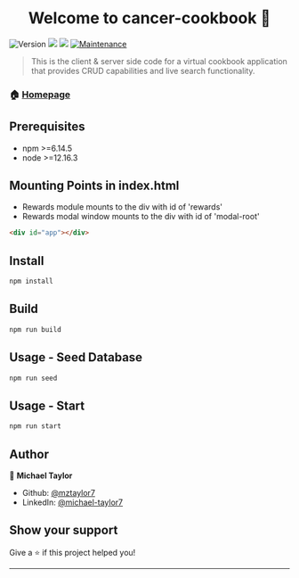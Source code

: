 <h1 align="center">Welcome to cancer-cookbook 👋</h1>
<p>
  <img alt="Version" src="https://img.shields.io/badge/version-1.0.0-blue.svg?cacheSeconds=2592000" />
  <img src="https://img.shields.io/badge/npm-%3E%3D6.14.5-blue.svg" />
  <img src="https://img.shields.io/badge/node-%3E%3D12.16.3-blue.svg" />
  <a href="https://github.com/mztaylor7/cancer-cookbook/graphs/commit-activity" target="_blank">
    <img alt="Maintenance" src="https://img.shields.io/badge/Maintained%3F-yes-green.svg" />
  </a>
</p>

> This is the client & server side code for a virtual cookbook application that provides CRUD capabilities and live search functionality.

### 🏠 [Homepage](https://github.com/mztaylor7/cancer-cookbook#readme)

## Prerequisites

- npm >=6.14.5
- node >=12.16.3

## Mounting Points in index.html
- Rewards module mounts to the div with id of 'rewards'
- Rewards modal window mounts to the div with id of 'modal-root'
```html
<div id="app"></div>
```

## Install

```sh
npm install
```

## Build

```sh
npm run build
```

## Usage - Seed Database

```sh
npm run seed
```

## Usage - Start

```sh
npm run start
```
## Author

👤 **Michael Taylor**

* Github: [@mztaylor7](https://github.com/mztaylor7)
* LinkedIn: [@michael-taylor7](https://linkedin.com/in/michael-taylor7)

## Show your support

Give a ⭐️ if this project helped you!

***